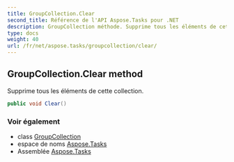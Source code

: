 ```yaml
---
title: GroupCollection.Clear
second_title: Référence de l'API Aspose.Tasks pour .NET
description: GroupCollection méthode. Supprime tous les éléments de cette collection.
type: docs
weight: 40
url: /fr/net/aspose.tasks/groupcollection/clear/
---
```

## GroupCollection.Clear method

Supprime tous les éléments de cette collection.

```csharp
public void Clear()
```

### Voir également

* class [GroupCollection](../)
* espace de noms [Aspose.Tasks](../../groupcollection/)
* Assemblée [Aspose.Tasks](../../../)


